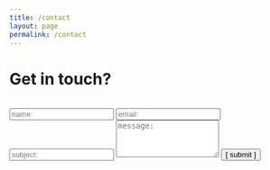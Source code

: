 ```yaml
---
title: /contact
layout: page
permalink: /contact
---
```


# Get in touch?
<br>
<form action="https://formspree.io/xnenbvrm" method="POST">
  <input type="text" id="name" name="name" placeholder="name:" autocomplete="off">
  <input type="text" id="email" name="email" placeholder="email:" autocomplete="off">
  <input type="text" id="subject" name="subject" placeholder="subject:" autocomplete="off">
  <textarea rows="4" id="message" name="message" placeholder="message:" autocomplete="off"></textarea>
  <input type="submit" value="[ submit ]">
</form>
